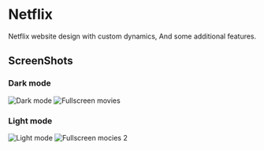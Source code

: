 # Netflix
Netflix website design with custom dynamics, And some additional features.

## ScreenShots
### Dark mode
![Dark mode](https://user-images.githubusercontent.com/90506587/133606809-c2d6011e-f578-4ea6-80cf-e55e3fc37ddf.png)
![Fullscreen movies](https://user-images.githubusercontent.com/90506587/133606848-40f61c41-94de-4a40-b29d-9d923786a05b.png)

### Light mode
![Light mode](https://user-images.githubusercontent.com/90506587/133606852-85c32078-9a52-45fd-9e7f-255d6439bd47.png)
![Fullscreen mocies 2](https://user-images.githubusercontent.com/90506587/133607097-754016e8-079a-41df-ad5e-d03ff322f176.png)
